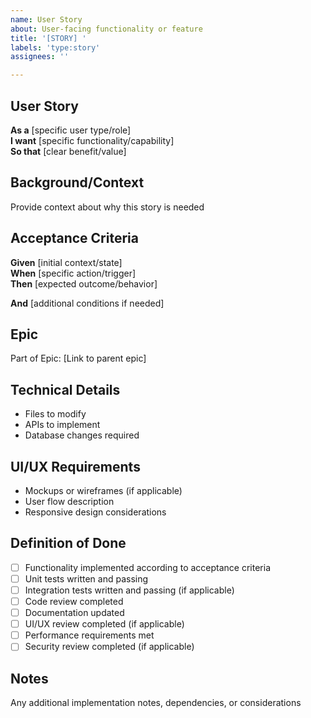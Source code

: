 ```yaml
---
name: User Story
about: User-facing functionality or feature
title: '[STORY] '
labels: 'type:story'
assignees: ''

---
```


## User Story
**As a** [specific user type/role]  
**I want** [specific functionality/capability]  
**So that** [clear benefit/value]

## Background/Context
Provide context about why this story is needed

## Acceptance Criteria
**Given** [initial context/state]  
**When** [specific action/trigger]  
**Then** [expected outcome/behavior]

**And** [additional conditions if needed]

## Epic
Part of Epic: [Link to parent epic]

## Technical Details
- Files to modify
- APIs to implement
- Database changes required

## UI/UX Requirements
- Mockups or wireframes (if applicable)
- User flow description
- Responsive design considerations

## Definition of Done
- [ ] Functionality implemented according to acceptance criteria
- [ ] Unit tests written and passing
- [ ] Integration tests written and passing (if applicable)
- [ ] Code review completed
- [ ] Documentation updated
- [ ] UI/UX review completed (if applicable)
- [ ] Performance requirements met
- [ ] Security review completed (if applicable)

## Notes
Any additional implementation notes, dependencies, or considerations